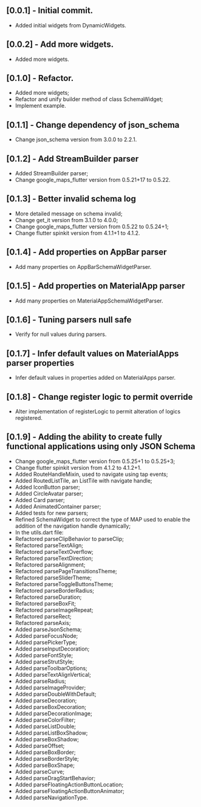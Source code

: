 ## [0.0.1] - Initial commit.

* Added initial widgets from DynamicWidgets.

## [0.0.2] - Add more widgets.

* Added more widgets.

## [0.1.0] - Refactor.

* Added more widgets;
* Refactor and unify builder method of class SchemaWidget;
* Implement example.

## [0.1.1] - Change dependency of json_schema

* Change json_schema version from 3.0.0 to 2.2.1.

## [0.1.2] - Add StreamBuilder parser

* Added StreamBuilder parser;
* Change google_maps_flutter version from 0.5.21+17 to 0.5.22.

## [0.1.3] - Better invalid schema log

* More detailed message on schema invalid;
* Change get_it version from 3.1.0 to 4.0.0;
* Change google_maps_flutter version from 0.5.22 to 0.5.24+1;
* Change flutter spinkit version from 4.1.1+1 to 4.1.2.

## [0.1.4] - Add properties on AppBar parser

* Add many properties on AppBarSchemaWidgetParser.

## [0.1.5] - Add properties on MaterialApp parser

* Add many properties on MaterialAppSchemaWidgetParser.

## [0.1.6] - Tuning parsers null safe

* Verify for null values during parsers.

## [0.1.7] - Infer default values on MaterialApps parser properties

* Infer default values in properties added on MaterialApps parser.

## [0.1.8] - Change register logic to permit override

* Alter implementation of registerLogic to permit alteration of logics registered.

## [0.1.9] - Adding the ability to create fully functional applications using only JSON Schema

* Change google_maps_flutter version from 0.5.25+1 to 0.5.25+3;
* Change flutter spinkit version from 4.1.2 to 4.1.2+1.
* Added RouteHandleMixin, used to navigate using tap events;
* Added RoutedListTile, an ListTile with navigate handle;
* Added IconButton parser;
* Added CircleAvatar parser;
* Added Card parser;
* Added AnimatedContainer parser;
* Added tests for new parsers;
* Refined SchemaWidget to correct the type of MAP used to enable the addition of the navigation handle dynamically;
* In the utils.dart file:
 * Refactored parseClipBehavior to parseClip;
 * Refactored parseTextAlign;
 * Refactored parseTextOverflow;
 * Refactored parseTextDirection;
 * Refactored parseAlignment;
 * Refactored parsePageTransitionsTheme;
 * Refactored parseSliderTheme;
 * Refactored parseToggleButtonsTheme;
 * Refactored parseBorderRadius;
 * Refactored parseDuration;
 * Refactored parseBoxFit;
 * Refactored parseImageRepeat;
 * Refactored parseRect;
 * Refactored parseAxis;
 * Added parseJsonSchema;
 * Added parseFocusNode;
 * Added parsePickerType;
 * Added parseInputDecoration;
 * Added parseFontStyle;
 * Added parseStrutStyle;
 * Added parseToolbarOptions;
 * Added parseTextAlignVertical;
 * Added parseRadius;
 * Added parseImageProvider;
 * Added parseDoubleWithDefault;
 * Added parseDecoration;
 * Added parseBoxDecoration;
 * Added parseDecorationImage;
 * Added parseColorFilter;
 * Added parseListDouble;
 * Added parseListBoxShadow;
 * Added parseBoxShadow;
 * Added parseOffset;
 * Added parseBoxBorder;
 * Added parseBorderStyle;
 * Added parseBoxShape;
 * Added parseCurve;
 * Added parseDragStartBehavior;
 * Added parseFloatingActionButtonLocation;
 * Added parseFloatingActionButtonAnimator;
 * Added parseNavigationType.
